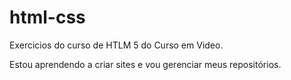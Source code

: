 # html-css
 Exercicios do curso de HTLM 5 do Curso em Video.

 Estou aprendendo a criar sites e vou gerenciar meus repositórios.
